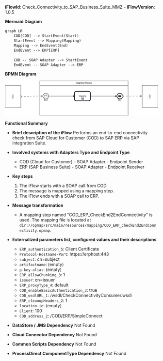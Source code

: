 **iFlowId**: Check_Connectivity_to_SAP_Business_Suite_MMZ - **iFlowVersion**: 1.0.5

**Mermaid Diagram**
```mermaid
graph LR
    COD[COD] --> StartEvent(Start)
    StartEvent --> Mapping(Mapping)
    Mapping --> EndEvent(End)
    EndEvent --> ERP[ERP]

    COD -- SOAP Adapter --> StartEvent
    EndEvent -- SOAP Adapter --> ERP
```
**BPMN Diagram**

![BPMN Diagram](./Check_Connectivity_to_SAP_Business_Suite_MMZ-1.0.5.png "BPMN Diagram")

**Functional Summary**
- **Brief description of the iFlow**
  Performs an end-to-end connectivity check from SAP Cloud for Customer (COD) to SAP ERP via SAP Integration Suite.

- **Involved systems with Adapters Type and Endpoint Type**
    - COD (Cloud for Customer) - SOAP Adapter - Endpoint Sender
    - ERP (SAP Business Suite) - SOAP Adapter - Endpoint Receiver

- **Key steps**
    1. The iFlow starts with a SOAP call from COD.
    2. The message is mapped using a mapping step.
    3. The iFlow ends with a SOAP call to ERP.

- **Message transformation**
    - A mapping step named "COD_ERP_CheckEnd2EndConnectivity" is used. The mapping file is located at `dir://opmap/src/main/resources/mapping/COD_ERP_CheckEnd2EndConnectivity.opmap`.

- **Externalized parameters list, configured values and their descriptions**
    - `ERP_authentication_5`: Client Certificate
    - `Protocol-Hostname-Port`: https://erphost:443
    - `subject`: cn=subject
    - `artifactname`: (empty)
    - `p-key-alias`: (empty)
    - `ERP_allowChunking_3`: 1
    - `issuer`: cn=issuer
    - `ERP_proxyType_4`: default
    - `COD_enableBasicAuthentication_3`: true
    - `COD_wsdlURL_1`: /wsdl/CheckConnectivityConsumer.wsdl
    - `ERP_cleanupHeaders_2`: 1
    - `location-id`: (empty)
    - `Client`: 100
    - `COD_address_2`: /COD/ERP/SimpleConnect

- **DataStore / JMS Dependency**
  Not Found

- **Cloud Connector Dependency**
  Not Found

- **Common Scripts Dependency**
  Not Found

- **ProcessDirect ComponentType Dependency**
  Not Found